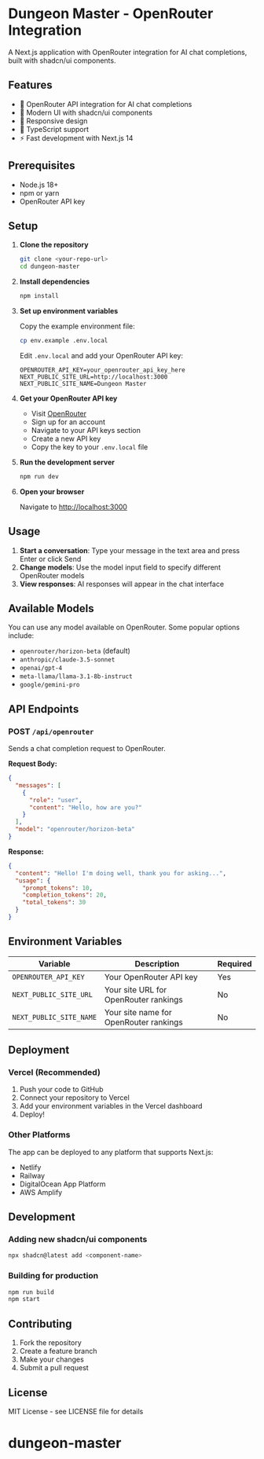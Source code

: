 # Dungeon Master - OpenRouter Integration

A Next.js application with OpenRouter integration for AI chat completions, built with shadcn/ui components.

## Features

- 🤖 OpenRouter API integration for AI chat completions
- 🎨 Modern UI with shadcn/ui components
- 📱 Responsive design
- 🔧 TypeScript support
- ⚡ Fast development with Next.js 14

## Prerequisites

- Node.js 18+ 
- npm or yarn
- OpenRouter API key

## Setup

1. **Clone the repository**
   ```bash
   git clone <your-repo-url>
   cd dungeon-master
   ```

2. **Install dependencies**
   ```bash
   npm install
   ```

3. **Set up environment variables**
   
   Copy the example environment file:
   ```bash
   cp env.example .env.local
   ```
   
   Edit `.env.local` and add your OpenRouter API key:
   ```env
   OPENROUTER_API_KEY=your_openrouter_api_key_here
   NEXT_PUBLIC_SITE_URL=http://localhost:3000
   NEXT_PUBLIC_SITE_NAME=Dungeon Master
   ```

4. **Get your OpenRouter API key**
   
   - Visit [OpenRouter](https://openrouter.ai/)
   - Sign up for an account
   - Navigate to your API keys section
   - Create a new API key
   - Copy the key to your `.env.local` file

5. **Run the development server**
   ```bash
   npm run dev
   ```

6. **Open your browser**
   
   Navigate to [http://localhost:3000](http://localhost:3000)

## Usage

1. **Start a conversation**: Type your message in the text area and press Enter or click Send
2. **Change models**: Use the model input field to specify different OpenRouter models
3. **View responses**: AI responses will appear in the chat interface

## Available Models

You can use any model available on OpenRouter. Some popular options include:

- `openrouter/horizon-beta` (default)
- `anthropic/claude-3.5-sonnet`
- `openai/gpt-4`
- `meta-llama/llama-3.1-8b-instruct`
- `google/gemini-pro`

## API Endpoints

### POST `/api/openrouter`

Sends a chat completion request to OpenRouter.

**Request Body:**
```json
{
  "messages": [
    {
      "role": "user",
      "content": "Hello, how are you?"
    }
  ],
  "model": "openrouter/horizon-beta"
}
```

**Response:**
```json
{
  "content": "Hello! I'm doing well, thank you for asking...",
  "usage": {
    "prompt_tokens": 10,
    "completion_tokens": 20,
    "total_tokens": 30
  }
}
```

## Environment Variables

| Variable | Description | Required |
|----------|-------------|----------|
| `OPENROUTER_API_KEY` | Your OpenRouter API key | Yes |
| `NEXT_PUBLIC_SITE_URL` | Your site URL for OpenRouter rankings | No |
| `NEXT_PUBLIC_SITE_NAME` | Your site name for OpenRouter rankings | No |

## Deployment

### Vercel (Recommended)

1. Push your code to GitHub
2. Connect your repository to Vercel
3. Add your environment variables in the Vercel dashboard
4. Deploy!

### Other Platforms

The app can be deployed to any platform that supports Next.js:
- Netlify
- Railway
- DigitalOcean App Platform
- AWS Amplify

## Development

### Adding new shadcn/ui components

```bash
npx shadcn@latest add <component-name>
```

### Building for production

```bash
npm run build
npm start
```

## Contributing

1. Fork the repository
2. Create a feature branch
3. Make your changes
4. Submit a pull request

## License

MIT License - see LICENSE file for details
# dungeon-master

